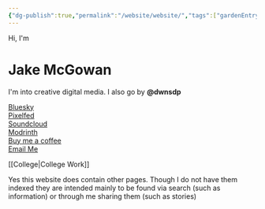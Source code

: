 ```yaml
---
{"dg-publish":true,"permalink":"/website/website/","tags":["gardenEntry"]}
---
```



Hi, I'm
# Jake McGowan
I'm into creative digital media. I also go by **@dwnsdp**

[Bluesky](https://bsky.app/profile/dwnsdp.bsky.social)  
[Pixelfed](https://portfolio.pixelfed.social/dwnsdp)  
[Soundcloud](https://soundcloud.com/jake-mcgowan-music)  
[Modrinth](https://modrinth.com/user/dwnsdp)  
[Buy me a coffee](http://buymeacoffee.com/dwnsdp)  
[Email Me](mailto:jwimcgowan@gmail.com)

[[College\|College Work]]

Yes this website does contain other pages. Though I do not have them indexed they are intended mainly to be found via search (such as information) or through me sharing them (such as stories)